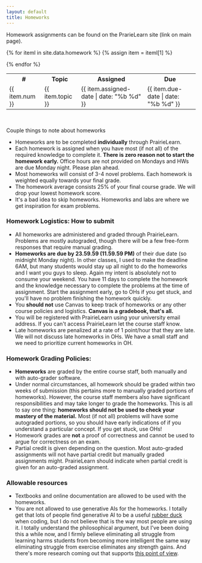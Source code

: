 ```yaml
---
layout: default
title: Homeworks
---
```


Homework assignments can be found on the PrarieLearn site (link on main page). 

<table id="customers">
  <tr>
    <th> # </th>
    <th>Topic</th>
    <!-- <th>|Problems|</th> -->
    <th>Assigned</th>
    <th>Due</th>
    <!-- <th>Questions</th> -->
    <!-- <th>Solutions</th> -->
  </tr>
  {% for iteml in site.data.homework %}  
    {% assign item = iteml[1] %}
    <tr>
        <td>{{ item.num }}</td>
        <td> {{ item.topic }} </td>
        <!-- <td> {{ item.num-problems }} </td> -->
        <td> {{ item.assigned-date | date: "%b %d" }} </td>
        <td> {{ item.due-date | date: "%b %d" }} </td>
        <!-- <td> 
            {% if item.questions-link %}
            <a href="{{ site.base }}{{ item.questions-link }}"
                style="text-decoration: none">
                <img class="homework-icon"
                    alt="Homework {{ item.num }} Questions"
                    title="Homework {{ item.num }} Questions"
                    src="{{ site.base }}/img/icons/lab_questions.png" />
            </a>
            {% endif %}
        </td> -->
        <!-- <td> 
            {% if item.solutions-link %}
            <a href="{{ site.base }}{{ item.solutions-link }}"
                style="text-decoration: none">
                <img class="homework-icon"
                    alt="Homework {{ item.num }} Questions"
                    title="Homework {{ item.num }} Questions"
                    src="{{ site.base }}/img/icons/lab_solutions.png" />
            </a>
            {% endif %}
        </td> -->
    </tr>        


  {% endfor %}

</table>

&nbsp;

Couple things to note about homeworks
- Homeworks are to be completed **individually** through PrairieLearn.
- Each homework is assigned when you have most (if not all) of the required knowledge to complete it.  **There is zero reason not to start the homework early.** Office hours are not provided on Mondays and HWs are due Monday night. Please plan ahead. 
- Most homeworks will consist of 3-4 novel problems. Each homework is weighted equally towards your final grade. 
- The homework average consists 25% of your final course grade. We will drop your lowest homework score. 
- It's a bad idea to skip homeworks. Homeworks and labs are where we get inspiration for exam problems. 

### Homework Logistics: How to submit

- All homeworks are administered and graded through PrairieLearn. Problems are mostly autograded, though there will be a few free-form responses that require manual grading.
- **Homeworks are due by 23.59.59 (11.59.59 PM)** of their due date (so midnight Monday night). In other classes, I used to make the deadline 6AM, but many students would stay up all night to do the homeworks and I want you guys to sleep. Again my intent is absolutely not to consume your weekend. You have 11 days to complete the homework and the knowledge necessary to complete the problems at the time of assignment. Start the assignment early, go to OHs if you get stuck, and you'll have no problem finishing the homework quickly. 
- You **should not** use Canvas to keep track of homeworks or any other course policies and logistics. **Canvas is a gradebook, that's all.**  
- You will be registered with PrairieLearn using your university email address. If you can't access PrairieLearn let the course staff know. 
- Late homeworks are penalized at a rate of 1 point/hour that they are late. We will not discuss late homeworks in OHs. We have a small staff and we need to prioritize current homeworks in OH. 

### Homework Grading Policies: 

- **Homeworks** are graded by the entire course staff, both manually and with auto-grader software. 
- Under normal circumstances, all homework should be graded within two weeks of submission (this pertains more to manually graded portions of homeworks). However, the course staff members also have significant responsibilities and may take longer to grade the homeworks. This is all to say one thing: **homeworks should not be used to check your mastery of the material.** Most (if not all) problems will have some autograded portions, so you should have early indications of if you understand a particular concept. If you get stuck, use OHs! 
- Homework grades are **not** a proof of correctness and cannot be used to argue for correctness on an exam. 
- Partial credit is given depending on the question. Most auto-graded assignments will not have partial credit but manually graded assignments might. PrairieLearn should indicate when partial credit is given for an auto-graded assignment.

### Allowable resources

- Textbooks and online documentation are allowed to be used with the homeworks.  
- You are not allowed to use generative AIs for the homeworks. I totally get that lots of people find generative AI to be a useful [rubber duck](https://en.wikipedia.org/wiki/Rubber_duck) when coding, but I do not believe that is the way most people are using it. I totally understand the philosophical argument, but I've been doing this a while now, and I firmly believe eliminating all struggle from learning harms students from becoming more intelligent the same way eliminating struggle from exercise eliminates any strength gains. And there's more research coming out that supports [this point of view](https://papers.ssrn.com/sol3/papers.cfm?abstract_id=4895486). 
